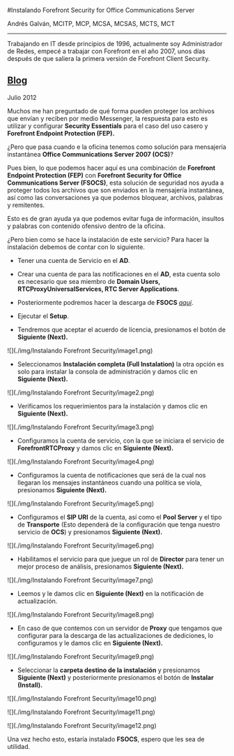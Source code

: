 
<properties
	pageTitle="Instalando Forefront Security for Office Communications Server"
	description="Instalando Forefront Security for Office Communications Server"
	services="servers"
	documentationCenter=""
	authors="andygonusa"
	manager=""
	editor="andygonusa"/>

<tags
	ms.service="servers"
	ms.workload="OCS"
	ms.tgt_pltfrm="na"
	ms.devlang="na"
	ms.topic="how-to-article"
	ms.date="05/16/2016"
	ms.author="andygonusa"/>


#Instalando Forefront Security for Office Communications Server


Andrés Galván, MCITP, MCP, MCSA, MCSAS, MCTS, MCT      
  ---------------------------------------------------------------------------------------------------------------------------------------------------------------------------------------------------------------------- ------------
  Trabajando en IT desde principios de 1996, actualmente soy Administrador de Redes, empecé a trabajar con Forefront en el año 2007, unos días después de que saliera la primera versión de Forefront Client Security.

  [Blog](http://agalvanff.wordpress.com/author/agalvanked/)
  -----------------------------------------------------------------------------------------------------------------------------------------------------------------------------------------------------------------------------------
Julio 2012

Muchos me han preguntado de qué forma pueden proteger los archivos que
envían y reciben por medio Messenger, la respuesta para esto es utilizar
y configurar **Security Essentials** para el caso del uso casero y
**Forefront Endpoint Protection (FEP).**

¿Pero que pasa cuando e la oficina tenemos como solución para mensajería
instantánea **Office Communications Server 2007 (OCS)**?

Pues bien, lo que podemos hacer aquí es una combinación de **Forefront
Endpoint Protection (FEP)** con **Forefront Security for Office
Communications Server (FSOCS)**, esta solución de seguridad nos ayuda a
proteger todos los archivos que son enviados en la mensajería
instantánea, así como las conversaciones ya que podemos bloquear,
archivos, palabras y remitentes.

Esto es de gran ayuda ya que podemos evitar fuga de información,
insultos y palabras con contenido ofensivo dentro de la oficina.

¿Pero bien como se hace la instalación de este servicio? Para hacer la
instalación debemos de contar con lo siguiente.

* Tener una cuenta de Servicio en el **AD**.

* Crear una cuenta de para las notificaciones en el **AD**, esta cuenta solo es necesario que sea miembro de **Domain Users, RTCProxyUniversalServices, RTC Server Applications**.

* Posteriormente podremos hacer la descarga de **FSOCS** [*aquí*](http://technet.microsoft.com/en-us/forefront/cc514240).

* Ejecutar el **Setup**.

* Tendremos que aceptar el acuerdo de licencia, presionamos el botón de **Siguiente (Next).**

![](./img/Instalando Forefront Security/image1.png)


* Seleccionamos **Instalación completa (Full Instalation)** la otra opción es solo para instalar la consola de administración y damos clic en **Siguiente (Next).**

![](./img/Instalando Forefront Security/image2.png)


* Verificamos los requerimientos para la instalación y damos clic en **Siguiente (Next).**

![](./img/Instalando Forefront Security/image3.png)


* Configuramos la cuenta de servicio, con la que se iniciara el servicio de **ForefrontRTCProxy** y damos clic en **Siguiente (Next).**

![](./img/Instalando Forefront Security/image4.png)


* Configuramos la cuenta de notificaciones que será de la cual nos llegaran los mensajes instantáneos cuando una política se viola, presionamos **Siguiente (Next).**

![](./img/Instalando Forefront Security/image5.png)


* Configuramos el **SIP URI** de la cuenta, así como el **Pool Server** y el tipo de **Transporte** (Esto dependerá de la configuración que tenga nuestro servicio de **OCS**) y presionamos **Siguiente (Next).**

![](./img/Instalando Forefront Security/image6.png)


* Habilitamos el servicio para que juegue un rol de **Director** para tener un mejor proceso de análisis, presionamos **Siguiente (Next).**

![](./img/Instalando Forefront Security/image7.png)


* Leemos y le damos clic en **Siguiente (Next)** en la notificación de actualización.

![](./img/Instalando Forefront Security/image8.png)


* En caso de que contemos con un servidor de **Proxy** que tengamos que configurar para la descarga de las actualizaciones de dediciones, lo configuramos y le damos clic en **Siguiente (Next).**

![](./img/Instalando Forefront Security/image9.png)


* Seleccionar la **carpeta destino de la instalación** y presionamos **Siguiente (Next)** y posteriormente presionamos el botón de **Instalar (Install).**

![](./img/Instalando Forefront Security/image10.png)


![](./img/Instalando Forefront Security/image11.png)


![](./img/Instalando Forefront Security/image12.png)


Una vez hecho esto, estaría instalado **FSOCS**, espero que les sea de
utilidad.
